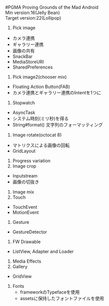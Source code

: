 #PGMA
Proving Grounds of the Mad Android  
Min version:16(Jelly Bean)  
Target version:22(Lollipop)

1. Pick image
  - カメラ連携
  - ギャラリー連携
  - 画像の共有
  - SnackBar
  - MediaStoreURI
  - SharedPreferences
1. Pick image2(chooser mix)
  - Floating Action Button(FAB)
  - カメラ連携とギャラリー連携のIntentを1つに
1. Stopwatch
  - AsyncTask
  - システム時刻(ミリ秒)を得る
  - String#format() 文字列のフォーマッティング
1. Image rotate(octocat 8)
  - マトリクスによる画像の回転
  - GridLayout
1. Progress variation
1. Image crop
  - Inputstream
  - 画像の切抜き
1. Image mix
1. Touch
  - TouchEvent
  - MotionEvent
1. Gesture
  - GestureDetector
1. FW Drawable
  - ListView, Adapter and  Loader
1. Media Effects
1. Gallery
  - GridView
1. Fonts
    - frameworkのTypefaceを使用
    - assetsに保持したフォントファイルを使用
